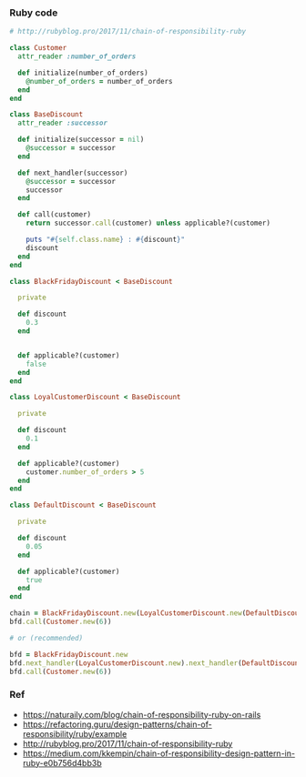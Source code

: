 ### Ruby code
```ruby
# http://rubyblog.pro/2017/11/chain-of-responsibility-ruby

class Customer
  attr_reader :number_of_orders

  def initialize(number_of_orders)
    @number_of_orders = number_of_orders
  end
end

class BaseDiscount
  attr_reader :successor

  def initialize(successor = nil)
    @successor = successor
  end

  def next_handler(successor)
  	@successor = successor
  	successor
  end

  def call(customer)
    return successor.call(customer) unless applicable?(customer)

    puts "#{self.class.name} : #{discount}"
    discount
  end
end

class BlackFridayDiscount < BaseDiscount

  private

  def discount
    0.3
  end


  def applicable?(customer)
    false
  end
end

class LoyalCustomerDiscount < BaseDiscount

  private

  def discount
    0.1
  end

  def applicable?(customer)
    customer.number_of_orders > 5
  end
end

class DefaultDiscount < BaseDiscount

  private

  def discount
    0.05
  end

  def applicable?(customer)
    true
  end
end

chain = BlackFridayDiscount.new(LoyalCustomerDiscount.new(DefaultDiscount.new))
bfd.call(Customer.new(6))

# or (recommended)

bfd = BlackFridayDiscount.new
bfd.next_handler(LoyalCustomerDiscount.new).next_handler(DefaultDiscount.new)
bfd.call(Customer.new(6))
```

### Ref
- https://naturaily.com/blog/chain-of-responsibility-ruby-on-rails
- https://refactoring.guru/design-patterns/chain-of-responsibility/ruby/example
- http://rubyblog.pro/2017/11/chain-of-responsibility-ruby
- https://medium.com/kkempin/chain-of-responsibility-design-pattern-in-ruby-e0b756d4bb3b

